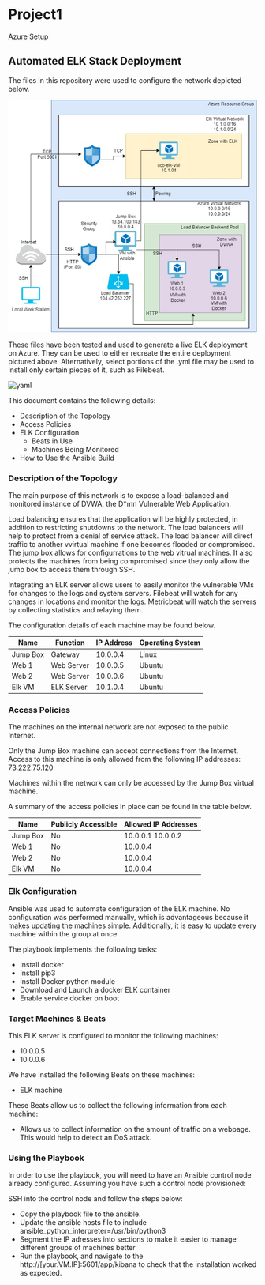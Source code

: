# Project1
Azure Setup
## Automated ELK Stack Deployment

The files in this repository were used to configure the network depicted below.

![stuff](https://github.com/cmhem/Project1/blob/main/Diagrams/withelk.jpg)

These files have been tested and used to generate a live ELK deployment on Azure. They can be used to either recreate the entire deployment pictured above. Alternatively, select portions of the .yml file may be used to install only certain pieces of it, such as Filebeat.

![yaml](https://github.com/cmhem/Project1/blob/main/Ansible/install-elk.yml)

This document contains the following details:
- Description of the Topology
- Access Policies
- ELK Configuration
  - Beats in Use
  - Machines Being Monitored
- How to Use the Ansible Build


### Description of the Topology

The main purpose of this network is to expose a load-balanced and monitored instance of DVWA, the D*mn Vulnerable Web Application.

Load balancing ensures that the application will be highly protected, in addition to restricting shutdowns to the network.
The load balancers will help to protect from a denial of service attack. The load balancer will direct traffic to another vvirtual machine if one becomes flooded or compromised. The jump box allows for configurrations to the web vitrual machines. It also protects the machines from being comprromised since they only allow the jump box to access them through SSH.

Integrating an ELK server allows users to easily monitor the vulnerable VMs for changes to the logs and system servers.
Filebeat will watch for any changes in locations and monitor the logs.
Metricbeat will watch the servers by collecting statistics and relaying them.

The configuration details of each machine may be found below.

| Name     | Function   | IP Address | Operating System |
|----------|------------|------------|------------------|
| Jump Box | Gateway    | 10.0.0.4   | Linux            |
| Web 1    | Web Server | 10.0.0.5   | Ubuntu           |
| Web 2    | Web Server | 10.0.0.6   | Ubuntu           |
| Elk VM   | ELK Server | 10.1.0.4   | Ubuntu           |

### Access Policies

The machines on the internal network are not exposed to the public Internet. 

Only the Jump Box machine can accept connections from the Internet. Access to this machine is only allowed from the following IP addresses:
73.222.75.120

Machines within the network can only be accessed by the Jump Box virtual machine.

A summary of the access policies in place can be found in the table below.

| Name     | Publicly Accessible | Allowed IP Addresses |
|----------|---------------------|----------------------|
| Jump Box | No                  | 10.0.0.1 10.0.0.2    |
| Web 1    | No                  | 10.0.0.4             |
| Web 2    | No                  | 10.0.0.4             |
| Elk VM   | No                  | 10.0.0.4             |

### Elk Configuration

Ansible was used to automate configuration of the ELK machine. No configuration was performed manually, which is advantageous because it makes updating the machines simple. Additionally, it is easy to update every machine within the group at once.

The playbook implements the following tasks:
- Install docker
- Install pip3
- Install Docker python module
- Download and Launch a docker ELK container
- Enable service docker on boot

### Target Machines & Beats
This ELK server is configured to monitor the following machines:
- 10.0.0.5
- 10.0.0.6

We have installed the following Beats on these machines:
- ELK machine

These Beats allow us to collect the following information from each machine:
- Allows us to collect information on the amount of traffic on a webpage. This would help to detect an DoS attack.

### Using the Playbook
In order to use the playbook, you will need to have an Ansible control node already configured. Assuming you have such a control node provisioned: 

SSH into the control node and follow the steps below:
- Copy the playbook file to the ansible.
- Update the ansible hosts file to include <IP address> ansible_python_interpreter=/usr/bin/python3
- Segment the IP adresses into sections to make it easier to manage different groups of machines better
- Run the playbook, and navigate to the http://[your.VM.IP]:5601/app/kibana to check that the installation worked as expected.

